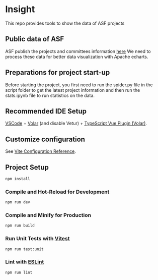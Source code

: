 # Insight
This repo provides tools to show the data of ASF projects 

## Public data of ASF
ASF publish the projects and committees information [here](https://whimsy.apache.org/public/)
We need to process these data for better data visualization with Apache echarts. 

## Preparations for project start-up
Before starting the project, you first need to run the spider.py file in the script folder to get the latest project information and then run the stats.ipynb file to run statistics on the data.

## Recommended IDE Setup

[VSCode](https://code.visualstudio.com/) + [Volar](https://marketplace.visualstudio.com/items?itemName=Vue.volar) (and disable Vetur) + [TypeScript Vue Plugin (Volar)](https://marketplace.visualstudio.com/items?itemName=Vue.vscode-typescript-vue-plugin).

## Customize configuration

See [Vite Configuration Reference](https://vitejs.dev/config/).

## Project Setup

```sh
npm install
```

### Compile and Hot-Reload for Development

```sh
npm run dev
```

### Compile and Minify for Production

```sh
npm run build
```

### Run Unit Tests with [Vitest](https://vitest.dev/)

```sh
npm run test:unit
```

### Lint with [ESLint](https://eslint.org/)

```sh
npm run lint
```

